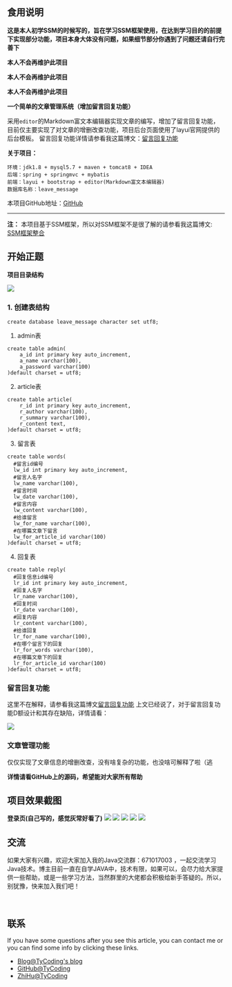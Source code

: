 
## 食用说明

**这是本人初学SSM的时候写的，旨在学习SSM框架使用，在达到学习目的的前提下实现部分功能，项目本身大体没有问题，如果细节部分你遇到了问题还请自行完善下**

**本人不会再维护此项目**

**本人不会再维护此项目**

**本人不会再维护此项目**

**一个简单的文章管理系统（增加留言回复功能）**

采用`editor`的Markdown富文本编辑器实现文章的编写，增加了留言回复功能，
目前仅主要实现了对文章的增删改查功能，项目后台页面使用了layui官网提供的后台模板。
留言回复功能详情请参看我这篇博文：[留言回复功能](http://tycoding.cn/2018/05/17/留言回复功能/)

<!-- more -->

**关于项目：**
```
环境：jdk1.8 + mysql5.7 + maven + tomcat8 + IDEA
后端：spring + springmvc + mybatis
前端：layui + bootstrap + editor(Markdown富文本编辑器)
数据库名称：leave_message
```
本项目GitHub地址：[GitHub](https://github.com/TyCoding/leave_message)

---

**注：**
本项目基于SSM框架，所以对SSM框架不是很了解的请参看我这篇博文:
[SSM框架整合](http://tycoding.cn/2018/04/24/SSM-Paging/)

## 开始正题
**项目目录结构**

![](img/1.png)

### 1. 创建表结构
```
create database leave_message character set utf8;
```

1. admin表
```
create table admin(
    a_id int primary key auto_increment,
    a_name varchar(100),
    a_password varchar(100)
)default charset = utf8;
```

2. article表
```
create table article(
    r_id int primary key auto_increment,
    r_author varchar(100),
    r_summary varchar(100),
    r_content text,
)default charset = utf8;
```

3. 留言表
```
create table words(
  #留言id编号
  lw_id int primary key auto_increment,
  #留言人名字
  lw_name varchar(100),
  #留言时间
  lw_date varchar(100),
  #留言内容
  lw_content varchar(100),
  #给谁留言
  lw_for_name varchar(100),
  #在哪篇文章下留言
  lw_for_article_id varchar(100)
)default charset = utf8;
```

4. 回复表
```
create table reply(
  #回复信息id编号
  lr_id int primary key auto_increment,
  #回复人名字
  lr_name varchar(100),
  #回复时间
  lr_date varchar(100),
  #回复内容
  lr_content varchar(100),
  #给谁回复
  lr_for_name varchar(100),
  #在哪个留言下的回复
  lr_for_words varchar(100),
  #在哪篇文章下的回复
  lr_for_article_id varchar(100)
)default charset = utf8;
```

### 留言回复功能
这里不在解释，请参看我这篇博文[留言回复功能](http://tycoding.cn/2018/05/17/留言回复功能/)
上文已经说了，对于留言回复功能D额设计和其存在缺陷，详情请看：

![](img/7.png)

### 文章管理功能
仅仅实现了文章信息的增删改查，没有啥复杂的功能，也没啥可解释了啦（逃

**详情请看GitHub上的源码，希望能对大家所有帮助**

## 项目效果截图
**登录页(自己写的，感觉灰常好看了)**
![](img/2.png)
![](img/3.png)
![](img/4.png)
![](img/5.png)
![](img/6.png)

## 交流

如果大家有兴趣，欢迎大家加入我的Java交流群：671017003 ，一起交流学习Java技术。博主目前一直在自学JAVA中，技术有限，如果可以，会尽力给大家提供一些帮助，或是一些学习方法，当然群里的大佬都会积极给新手答疑的。所以，别犹豫，快来加入我们吧！

<br/>

## 联系

If you have some questions after you see this article, you can contact me or you can find some info by clicking these links.

- [Blog@TyCoding's blog](http://www.tycoding.cn)
- [GitHub@TyCoding](https://github.com/TyCoding)
- [ZhiHu@TyCoding](https://www.zhihu.com/people/tomo-83-82/activities)
